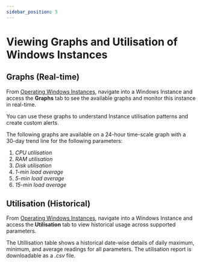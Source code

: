 ```yaml
---
sidebar_position: 5
---
```

# Viewing Graphs and Utilisation of Windows Instances

## Graphs (Real-time)

From [Operating Windows Instances](https://docs.apiculus.com/hc/en-in/articles/13280072414749), navigate into a Windows Instance and access the **Graphs** tab to see the available graphs and monitor this instance in real-time.

You can use these graphs to understand Instance utilisation patterns and create custom alerts.

The following graphs are available on a 24-hour time-scale graph with a 30-day trend line for the following parameters:

1. _CPU utilisation_
2. _RAM utilisation_
3. _Disk utilisation_
4. _1-min load average_
5. _5-min load average_
6. _15-min load average_

## Utilisation (Historical)

From [Operating Windows Instances](https://docs.apiculus.com/hc/en-in/articles/13280072414749), navigate into a Windows Instance and access the **Utilisation** tab to view historical usage across supported parameters.

The Utillisation table shows a historical date-wise details of daily maximum, minimum, and average readings for all parameters. The utilisation report is downloadable as a _.csv_ file.